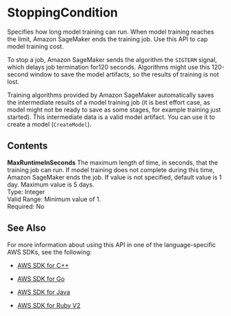 # StoppingCondition<a name="API_StoppingCondition"></a>

Specifies how long model training can run\. When model training reaches the limit, Amazon SageMaker ends the training job\. Use this API to cap model training cost\.

To stop a job, Amazon SageMaker sends the algorithm the `SIGTERM` signal, which delays job termination for120 seconds\. Algorithms might use this 120\-second window to save the model artifacts, so the results of training is not lost\. 

Training algorithms provided by Amazon SageMaker automatically saves the intermediate results of a model training job \(it is best effort case, as model might not be ready to save as some stages, for example training just started\)\. This intermediate data is a valid model artifact\. You can use it to create a model \(`CreateModel`\)\. 

## Contents<a name="API_StoppingCondition_Contents"></a>

 **MaxRuntimeInSeconds**   <a name="SageMaker-Type-StoppingCondition-MaxRuntimeInSeconds"></a>
The maximum length of time, in seconds, that the training job can run\. If model training does not complete during this time, Amazon SageMaker ends the job\. If value is not specified, default value is 1 day\. Maximum value is 5 days\.  
Type: Integer  
Valid Range: Minimum value of 1\.  
Required: No

## See Also<a name="API_StoppingCondition_SeeAlso"></a>

For more information about using this API in one of the language\-specific AWS SDKs, see the following:

+  [AWS SDK for C\+\+](http://docs.aws.amazon.com/goto/SdkForCpp/sagemaker-2017-07-24/StoppingCondition) 

+  [AWS SDK for Go](http://docs.aws.amazon.com/goto/SdkForGoV1/sagemaker-2017-07-24/StoppingCondition) 

+  [AWS SDK for Java](http://docs.aws.amazon.com/goto/SdkForJava/sagemaker-2017-07-24/StoppingCondition) 

+  [AWS SDK for Ruby V2](http://docs.aws.amazon.com/goto/SdkForRubyV2/sagemaker-2017-07-24/StoppingCondition) 